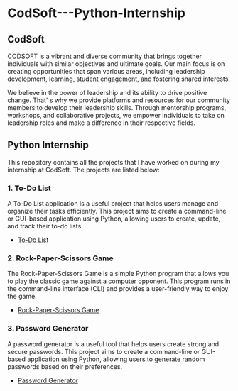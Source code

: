 # CodSoft---Python-Internship

## CodSoft

CODSOFT is a vibrant and diverse community that brings
together individuals with similar objectives and ultimate goals.
Our main focus is on creating opportunities that span various
areas, including leadership development, learning, student
engagement, and fostering shared interests.


We believe in the power of leadership and its ability to drive
positive change. That'
s why we provide platforms and
resources for our community members to develop their
leadership skills. Through mentorship programs, workshops,
and collaborative projects, we empower individuals to take on
leadership roles and make a difference in their respective
fields.

## Python Internship

This repository contains all the projects that I have worked on during my internship at CodSoft. The projects are listed below:

### 1. To-Do List

A To-Do List application is a useful project that helps users manage
and organize their tasks efficiently. This project aims to create a
command-line or GUI-based application using Python, allowing
users to create, update, and track their to-do lists.

- [To-Do List](https://github.com/hamzaiftkhar/CodSoft---Python-Internship/tree/main/Todo%20App)

### 2. Rock-Paper-Scissors Game

The Rock-Paper-Scissors Game is a simple Python program that allows you to play the classic game against a computer opponent. This program runs in the command-line interface (CLI) and provides a user-friendly way to enjoy the game.

- [Rock-Paper-Scissors Game](https://github.com/hamzaiftkhar/CodSoft---Python-Internship/tree/main/Rock-Paper-Game)

### 3. Password Generator

A password generator is a useful tool that helps users create strong and secure passwords. This project aims to create a command-line or GUI-based application using Python, allowing users to generate random passwords based on their preferences.

- [Password Generator](https://github.com/hamzaiftkhar/CodSoft---Python-Internship/tree/main/Password%20Generator)